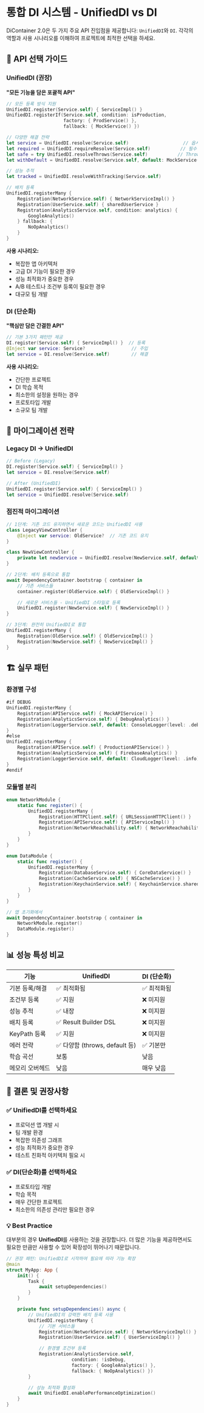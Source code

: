 # 통합 DI 시스템 - UnifiedDI vs DI

DiContainer 2.0은 두 가지 주요 API 진입점을 제공합니다: `UnifiedDI`와 `DI`. 각각의 역할과 사용 시나리오를 이해하여 프로젝트에 최적한 선택을 하세요.

## 🎯 API 선택 가이드

### UnifiedDI (권장)
**"모든 기능을 담은 포괄적 API"**

```swift
// 모든 등록 방식 지원
UnifiedDI.register(Service.self) { ServiceImpl() }
UnifiedDI.registerIf(Service.self, condition: isProduction,
                     factory: { ProdService() },
                     fallback: { MockService() })

// 다양한 해결 전략
let service = UnifiedDI.resolve(Service.self)                    // 옵셔널
let required = UnifiedDI.requireResolve(Service.self)           // 필수
let safe = try UnifiedDI.resolveThrows(Service.self)           // Throws
let withDefault = UnifiedDI.resolve(Service.self, default: MockService())

// 성능 추적
let tracked = UnifiedDI.resolveWithTracking(Service.self)

// 배치 등록
UnifiedDI.registerMany {
    Registration(NetworkService.self) { NetworkServiceImpl() }
    Registration(UserService.self) { sharedUserService }
    Registration(AnalyticsService.self, condition: analytics) {
        GoogleAnalytics()
    } fallback: {
        NoOpAnalytics()
    }
}
```

**사용 시나리오:**
- 복잡한 앱 아키텍처
- 고급 DI 기능이 필요한 경우
- 성능 최적화가 중요한 경우
- A/B 테스트나 조건부 등록이 필요한 경우
- 대규모 팀 개발

### DI (단순화)
**"핵심만 담은 간결한 API"**

```swift
// 기본 3가지 패턴만 제공
DI.register(Service.self) { ServiceImpl() }  // 등록
@Inject var service: Service?                 // 주입
let service = DI.resolve(Service.self)        // 해결
```

**사용 시나리오:**
- 간단한 프로젝트
- DI 학습 목적
- 최소한의 설정을 원하는 경우
- 프로토타입 개발
- 소규모 팀 개발

## 🔄 마이그레이션 전략

### Legacy DI → UnifiedDI
```swift
// Before (Legacy)
DI.register(Service.self) { ServiceImpl() }
let service = DI.resolve(Service.self)

// After (UnifiedDI)
UnifiedDI.register(Service.self) { ServiceImpl() }
let service = UnifiedDI.resolve(Service.self)
```

### 점진적 마이그레이션
```swift
// 1단계: 기존 코드 유지하면서 새로운 코드는 UnifiedDI 사용
class LegacyViewController {
    @Inject var service: OldService?  // 기존 코드 유지
}

class NewViewController {
    private let newService = UnifiedDI.resolve(NewService.self, default: DefaultNewService())
}

// 2단계: 배치 등록으로 통합
await DependencyContainer.bootstrap { container in
    // 기존 서비스들
    container.register(OldService.self) { OldServiceImpl() }

    // 새로운 서비스들 - UnifiedDI 스타일로 등록
    UnifiedDI.register(NewService.self) { NewServiceImpl() }
}

// 3단계: 완전히 UnifiedDI로 통합
UnifiedDI.registerMany {
    Registration(OldService.self) { OldServiceImpl() }
    Registration(NewService.self) { NewServiceImpl() }
}
```

## 🏗️ 실무 패턴

### 환경별 구성
```swift
#if DEBUG
UnifiedDI.registerMany {
    Registration(APIService.self) { MockAPIService() }
    Registration(AnalyticsService.self) { DebugAnalytics() }
    Registration(LoggerService.self, default: ConsoleLogger(level: .debug))
}
#else
UnifiedDI.registerMany {
    Registration(APIService.self) { ProductionAPIService() }
    Registration(AnalyticsService.self) { FirebaseAnalytics() }
    Registration(LoggerService.self, default: CloudLogger(level: .info))
}
#endif
```

### 모듈별 분리
```swift
enum NetworkModule {
    static func register() {
        UnifiedDI.registerMany {
            Registration(HTTPClient.self) { URLSessionHTTPClient() }
            Registration(APIService.self) { APIServiceImpl() }
            Registration(NetworkReachability.self) { NetworkReachability.shared }
        }
    }
}

enum DataModule {
    static func register() {
        UnifiedDI.registerMany {
            Registration(DatabaseService.self) { CoreDataService() }
            Registration(CacheService.self) { NSCacheService() }
            Registration(KeychainService.self) { KeychainService.shared }
        }
    }
}

// 앱 초기화에서
await DependencyContainer.bootstrap { container in
    NetworkModule.register()
    DataModule.register()
}
```

## 📊 성능 특성 비교

| 기능 | UnifiedDI | DI (단순화) |
|------|-----------|------------|
| 기본 등록/해결 | ✅ 최적화됨 | ✅ 최적화됨 |
| 조건부 등록 | ✅ 지원 | ❌ 미지원 |
| 성능 추적 | ✅ 내장 | ❌ 미지원 |
| 배치 등록 | ✅ Result Builder DSL | ❌ 미지원 |
| KeyPath 등록 | ✅ 지원 | ❌ 미지원 |
| 에러 전략 | ✅ 다양함 (throws, default 등) | ✅ 기본만 |
| 학습 곡선 | 보통 | 낮음 |
| 메모리 오버헤드 | 낮음 | 매우 낮음 |

## 🎯 결론 및 권장사항

### ✅ UnifiedDI를 선택하세요
- 프로덕션 앱 개발 시
- 팀 개발 환경
- 복잡한 의존성 그래프
- 성능 최적화가 중요한 경우
- 테스트 친화적 아키텍처 필요 시

### ✅ DI(단순화)를 선택하세요
- 프로토타입 개발
- 학습 목적
- 매우 간단한 프로젝트
- 최소한의 의존성 관리만 필요한 경우

### 💡 Best Practice
대부분의 경우 **UnifiedDI**를 사용하는 것을 권장합니다. 더 많은 기능을 제공하면서도 필요한 만큼만 사용할 수 있어 확장성이 뛰어나기 때문입니다.

```swift
// 권장 패턴: UnifiedDI로 시작하여 필요에 따라 기능 확장
@main
struct MyApp: App {
    init() {
        Task {
            await setupDependencies()
        }
    }

    private func setupDependencies() async {
        // UnifiedDI의 강력한 배치 등록 사용
        UnifiedDI.registerMany {
            // 기본 서비스들
            Registration(NetworkService.self) { NetworkServiceImpl() }
            Registration(UserService.self) { UserServiceImpl() }

            // 환경별 조건부 등록
            Registration(AnalyticsService.self,
                        condition: !isDebug,
                        factory: { GoogleAnalytics() },
                        fallback: { NoOpAnalytics() })
        }

        // 성능 최적화 활성화
        await UnifiedDI.enablePerformanceOptimization()
    }
}
```